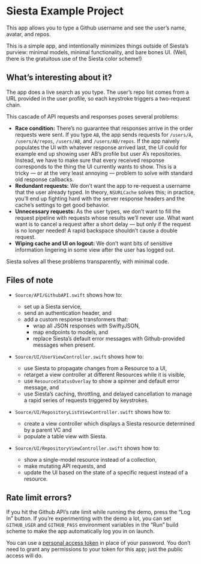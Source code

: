 # Siesta Example Project

This app allows you to type a Github username and see the user’s name, avatar, and repos.

This is a simple app, and intentionally minimizes things outside of Siesta’s purview: minimal models, minimal functionality, and bare bones UI. (Well, there is the gratuitous use of the Siesta color scheme!)

## What’s interesting about it?

The app does a live search as you type. The user’s repo list comes from a URL provided in the user profile, so each keystroke triggers a two-request chain.

This cascade of API requests and responses poses several problems:

- **Race condition:** There’s no guarantee that responses arrive in the order requests were sent. If you type `AB`, the app sends requests for `/users/A`, `/users/A/repos`, `/users/AB`, and `/users/AB/repos`. If the app naively populates the UI with whatever response arrived last, the UI could for example end up showing user AB’s profile but user A’s repositories. Instead, we have to make sure that every received response corresponds to the thing the UI currently wants to show. This is a tricky — or at the very least annoying — problem to solve with standard old response callbacks.
- **Redundant requests:** We don’t want the app to re-request a username that the user already typed. In theory, `NSURLCache` solves this; in practice, you’ll end up fighting hard with the server response headers and the cache’s settings to get good behavior.
- **Unnecessary requests:** As the user types, we don’t want to fill the request pipeline with requests whose results we’ll never use. What want want is to cancel a request after a short delay — but only if the request is no longer needed! A rapid backspace shouldn’t cause a double request.
- **Wiping cache and UI on logout:** We don’t want bits of sensitive information lingering in some view after the user has logged out.

Siesta solves all these problems transparently, with minimal code.

## Files of note

- `Source/API/GithubAPI.swift` shows how to:
    
    - set up a Siesta service,
    - send an authentication header, and
    - add a custom response transformers that:
        - wrap all JSON responses with SwiftyJSON,
        - map endpoints to models, and
        - replace Siesta’s default error messages with Github-provided messages when present.

- `Source/UI/UserViewController.swift` shows how to:
    
    - use Siesta to propagate changes from a Resource to a UI,
    - retarget a view controller at different Resources while it is visible,
    - use `ResourceStatusOverlay` to show a spinner and default error message, and
    - use Siesta’s caching, throttling, and delayed cancellation to manage a rapid series of requests triggered by keystrokes.

- `Source/UI/RepositoryListViewController.swift` shows how to:
    
    - create a view controller which displays a Siesta resource determined by a parent VC and
    - populate a table view with Siesta.

- `Source/UI/RepositoryViewController.swift` shows how to:
    
    - show a single-model resource instead of a collection,
    - make mutating API requests, and
    - update the UI based on the state of a specific request instead of a resource.

## Rate limit errors?

If you hit the Github API’s rate limit while running the demo, press the “Log In” button. If you’re experimenting with the demo a lot, you can set `GITHUB_USER` and `GITHUB_PASS` environment variables in the “Run” build scheme to make the app automatically log you in on launch.

You can use a [personal access token](https://github.com/settings/tokens) in place of your password. You don’t need to grant any permissions to your token for this app; just the public access will do.
